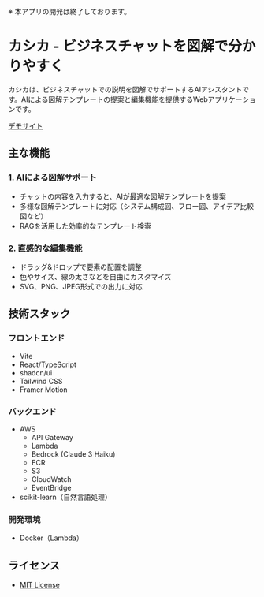 ※ 本アプリの開発は終了しております。

# カシカ - ビジネスチャットを図解で分かりやすく

カシカは、ビジネスチャットでの説明を図解でサポートするAIアシスタントです。AIによる図解テンプレートの提案と編集機能を提供するWebアプリケーションです。

[デモサイト](https://kasika-web-app.vercel.app/)

## 主な機能

### 1. AIによる図解サポート
- チャットの内容を入力すると、AIが最適な図解テンプレートを提案
- 多様な図解テンプレートに対応（システム構成図、フロー図、アイデア比較図など）
- RAGを活用した効率的なテンプレート検索

### 2. 直感的な編集機能
- ドラッグ&ドロップで要素の配置を調整
- 色やサイズ、線の太さなどを自由にカスタマイズ
- SVG、PNG、JPEG形式での出力に対応

## 技術スタック

### フロントエンド
- Vite
- React/TypeScript
- shadcn/ui
- Tailwind CSS
- Framer Motion

### バックエンド
- AWS
  - API Gateway
  - Lambda
  - Bedrock (Claude 3 Haiku)
  - ECR
  - S3
  - CloudWatch
  - EventBridge
- scikit-learn（自然言語処理）

### 開発環境
- Docker（Lambda）

## ライセンス
- [MIT License](./LICENSE)
